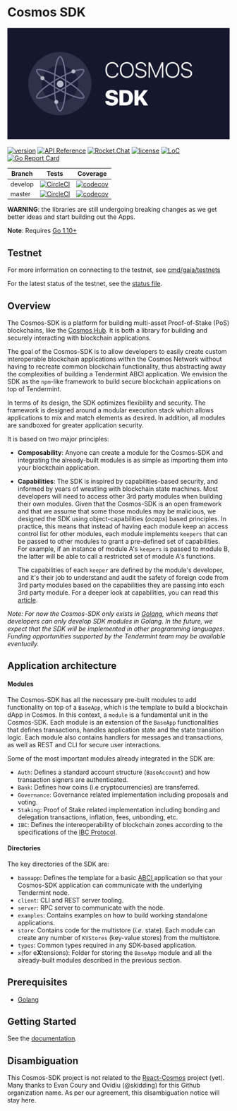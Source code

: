 # Cosmos SDK
![banner](docs/graphics/cosmos-sdk-image.png)

[![version](https://img.shields.io/github/tag/cosmos/cosmos-sdk.svg)](https://github.com/cosmos/cosmos-sdk/releases/latest)
[![API Reference](https://godoc.org/github.com/cosmos/cosmos-sdk?status.svg
)](https://godoc.org/github.com/cosmos/cosmos-sdk)
[![Rocket.Chat](https://demo.rocket.chat/images/join-chat.svg)](https://cosmos.rocket.chat/)
[![license](https://img.shields.io/github/license/cosmos/cosmos-sdk.svg)](https://github.com/cosmos/cosmos-sdk/blob/master/LICENSE)
[![LoC](https://tokei.rs/b1/github/cosmos/cosmos-sdk)](https://github.com/cosmos/cosmos-sdk)
[![Go Report Card](https://goreportcard.com/badge/github.com/cosmos/cosmos-sdk)](https://goreportcard.com/report/github.com/cosmos/cosmos-sdk)

Branch    | Tests | Coverage
----------|-------|---------
develop   | [![CircleCI](https://circleci.com/gh/cosmos/cosmos-sdk/tree/develop.svg?style=shield)](https://circleci.com/gh/cosmos/cosmos-sdk/tree/develop) | [![codecov](https://codecov.io/gh/cosmos/cosmos-sdk/branch/develop/graph/badge.svg)](https://codecov.io/gh/cosmos/cosmos-sdk)
master    | [![CircleCI](https://circleci.com/gh/cosmos/cosmos-sdk/tree/master.svg?style=shield)](https://circleci.com/gh/cosmos/cosmos-sdk/tree/master) | [![codecov](https://codecov.io/gh/cosmos/cosmos-sdk/branch/master/graph/badge.svg)](https://codecov.io/gh/cosmos/cosmos-sdk)

**WARNING**: the libraries are still undergoing breaking changes as we get better ideas and start building out the Apps.

**Note**: Requires [Go 1.10+](https://golang.org/dl/)

## Testnet

For more information on connecting to the testnet, see
[cmd/gaia/testnets](/cmd/gaia/testnets)

For the latest status of the testnet, see the [status
file](/cmd/gaia/testnets/status.md).


## Overview

The Cosmos-SDK is a platform for building multi-asset Proof-of-Stake (PoS) blockchains, like the [Cosmos Hub](https://cosmos.network). It is both a library for building and securely interacting with blockchain applications.

The goal of the Cosmos-SDK is to allow developers to easily create custom interoperable blockchain applications within the Cosmos Network without having to recreate common blockchain functionality, thus abstracting away the complexities of building a Tendermint ABCI application. We envision the SDK as the `npm`-like framework to build secure blockchain applications on top of Tendermint.

In terms of its design, the SDK optimizes flexibility and security. The framework is designed around a modular execution stack which allows applications to mix and match elements as desired. In addition, all modules are sandboxed for greater application security.

It is based on two major principles:

- **Composability**: Anyone can create a module for the Cosmos-SDK and integrating the already-built modules is as simple as importing them into your blockchain application.

- **Capabilities**: The SDK is inspired by capabilities-based security, and informed by years of wrestling with blockchain state machines. Most developers will need to access other 3rd party modules when building their own modules. Given that the Cosmos-SDK is an open framework and that we assume that some those modules may be malicious, we designed the SDK using object-capabilities (_ocaps_) based principles. In practice, this means that instead of having each module keep an access control list for other modules, each module implements `keepers` that can be passed to other modules to grant a pre-defined set of capabilities. For example, if an instance of module A's `keepers` is passed to module B, the latter will be able to call a restricted set of module A's functions.

  The capabilities of each `keeper` are defined by the module's developer, and it's their job to understand and audit the safety of foreign code from 3rd party modules based on the capabilities they are passing into each 3rd party module. For a deeper look at capabilities, you can read this [article](http://habitatchronicles.com/2017/05/what-are-capabilities/).

_Note: For now the Cosmos-SDK only exists in [Golang](https://golang.org/), which means that developers can only develop SDK modules in Golang. In the future, we expect that the SDK will be implemented in other programming languages. Funding opportunities supported by the Tendermint team may be available eventually._

## Application architecture

#### Modules

The Cosmos-SDK has all the necessary pre-built modules to add functionality on top of a `BaseApp`, which is the template to build a blockchain dApp in Cosmos. In this context, a `module` is a fundamental unit in the Cosmos-SDK. Each module is an extension of the `BaseApp` functionalities that defines transactions, handles application state and the state transition logic. Each module also contains handlers for messages and transactions, as well as REST and CLI for secure user interactions.

Some of the most important modules already integrated in the SDK are:

- `Auth`: Defines a standard account structure (`BaseAccount`) and how transaction signers are authenticated.
- `Bank`: Defines how coins (i.e cryptocurrencies) are transferred.
- `Governance`: Governance related implementation including proposals and voting.
- `Staking`: Proof of Stake related implementation including bonding and delegation transactions, inflation, fees, unbonding, etc.
- `IBC`: Defines the intereoperability of blockchain zones according to the specifications of the [IBC Protocol](https://cosmos.network/whitepaper#inter-blockchain-communication-ibc).


#### Directories

The key directories of the SDK are:

- `baseapp`: Defines the template for a basic [ABCI ](https://cosmos.network/whitepaper#abci) application so that your Cosmos-SDK application can communicate with the underlying Tendermint node.
- `client`: CLI and REST server tooling.
- `server`: RPC server to communicate with the node.
- `examples`: Contains examples on how to build working standalone applications.
- `store`: Contains code for the multistore (_i.e._ state). Each module can create any number of `KVStores` (key-value stores) from the multistore.
- `types`: Common types required in any SDK-based application.
- `x`(for e**X**tensions): Folder for storing the `BaseApp` module and all the already-built modules described in the previous section.

## Prerequisites

- [Golang](https://golang.org/doc/install)

## Getting Started

See the [documentation](https://cosmos-sdk.readthedocs.io).

## Disambiguation

This Cosmos-SDK project is not related to the [React-Cosmos](https://github.com/react-cosmos/react-cosmos) project (yet). Many thanks to Evan Coury and Ovidiu (@skidding) for this Github organization name. As per our agreement, this disambiguation notice will stay here.
